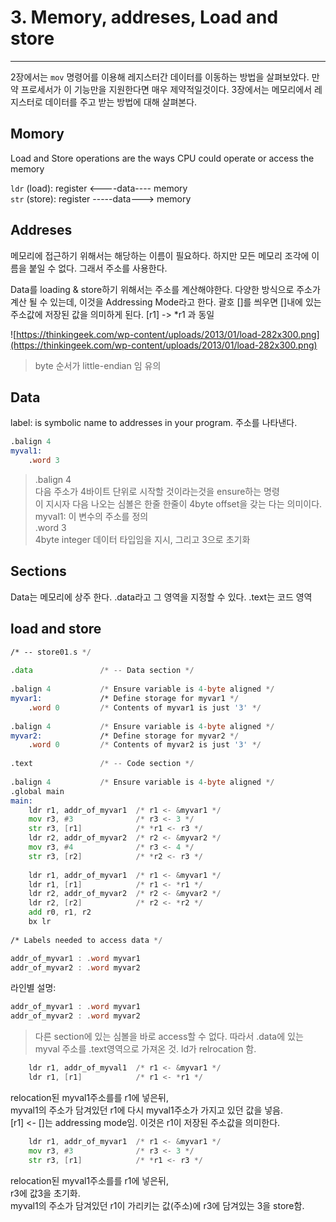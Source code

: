 
# 3. Memory, addreses, Load and store
----

2장에서는 `mov` 명령어를 이용해 레지스터간 데이터를 이동하는 방법을 살펴보았다. 만약 프로세서가 이 기능만을 지원한다면 매우 제약적일것이다. 3장에서는 메모리에서 레지스터로 데이터를 주고 받는 방법에 대해 살펴본다.  

## Momory

Load and Store operations are the ways CPU could operate or access the memory  

`ldr` (load):	register <----data---- memory   
`str` (store):	register -----data---> memory  

## Addreses
메모리에 접근하기 위해서는 해당하는 이름이 필요하다. 하지만 모든 메모리 조각에 이름을 붙일 수 없다. 그래서 주소를 사용한다.  

Data를 loading & store하기 위해서는 주소를 계산해야한다. 다양한 방식으로 주소가 계산 될 수 있는데, 이것을 Addressing Mode라고 한다. 
괄호 []를 씌우면 []내에 있는 주소값에 저장된 값을 의미하게 된다. [r1] -> *r1 과 동일 

![https://thinkingeek.com/wp-content/uploads/2013/01/load-282x300.png](https://thinkingeek.com/wp-content/uploads/2013/01/load-282x300.png)
> byte 순서가 little-endian 임 유의  

## Data
label: is symbolic name to addresses in your program. 주소를 나타낸다.

```asm
.balign 4
myval1:
	.word 3
```
> .balign 4  
다음 주소가 4바이트 단위로 시작할 것이라는것을 ensure하는 명령  
이 지시자 다음 나오는 심볼은 한줄 한줄이 4byte offset을 갖는 다는 의미이다.  
> myval1: 
이 변수의 주소를 정의  
> .word 3  
4byte integer 데이터 타입임을 지시, 그리고 3으로 초기화  


## Sections
Data는 메모리에 상주 한다. .data라고 그 영역을 지정할 수 있다. 
.text는 코드 영역

## load and store

```asm
/* -- store01.s */
 
.data				/* -- Data section */
 
.balign 4			/* Ensure variable is 4-byte aligned */
myvar1:				/* Define storage for myvar1 */
    .word 0			/* Contents of myvar1 is just '3' */
 
.balign 4			/* Ensure variable is 4-byte aligned */
myvar2:				/* Define storage for myvar2 */
    .word 0			/* Contents of myvar2 is just '3' */
 
.text				/* -- Code section */
 
.balign 4			/* Ensure variable is 4-byte aligned */
.global main
main:
    ldr r1, addr_of_myvar1	/* r1 <- &myvar1 */
    mov r3, #3            	/* r3 <- 3 */
    str r3, [r1]          	/* *r1 <- r3 */
    ldr r2, addr_of_myvar2 	/* r2 <- &myvar2 */
    mov r3, #4             	/* r3 <- 4 */
    str r3, [r2]           	/* *r2 <- r3 */
 
    ldr r1, addr_of_myvar1 	/* r1 <- &myvar1 */
    ldr r1, [r1]           	/* r1 <- *r1 */
    ldr r2, addr_of_myvar2 	/* r2 <- &myvar2 */
    ldr r2, [r2]           	/* r2 <- *r2 */
    add r0, r1, r2
    bx lr
 
/* Labels needed to access data */

addr_of_myvar1 : .word myvar1
addr_of_myvar2 : .word myvar2
```

라인별 설명:  

```asm
addr_of_myvar1 : .word myvar1
addr_of_myvar2 : .word myvar2
```
> 다른 section에 있는 심볼을 바로 access할 수 없다. 따라서 .data에 있는 myval 주소를 .text영역으로 가져온 것.
> ld가 relrocation 함.  



```asm
    ldr r1, addr_of_myval1 	/* r1 <- &myvar1 */
    ldr r1, [r1]           	/* r1 <- *r1 */
```
relocation된 myval1주소를를 r1에 넣은뒤,  
myval1의 주소가 담겨있던 r1에 다시 myval1주소가 가지고 있던 값을 넣음.  
[r1] <- []는 addressing mode임. 이것은 r1이 저장된 주소값을 의미한다.   

```asm
    ldr r1, addr_of_myvar1	/* r1 <- &myvar1 */
    mov r3, #3            	/* r3 <- 3 */
    str r3, [r1]          	/* *r1 <- r3 */
```
relocation된 myval1주소를를 r1에 넣은뒤,  
r3에 값3을 초기화.  
myval1의 주소가 담겨있던 r1이 가리키는 값(주소)에 r3에 담겨있는 3을 store함.  




